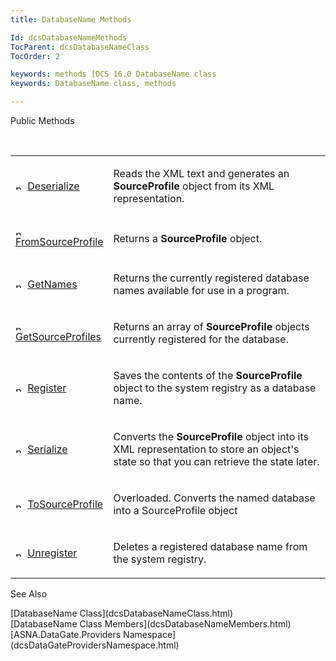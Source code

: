 ```yaml
---
title: DatabaseName Methods

Id: dcsDatabaseNameMethods
TocParent: dcsDatabaseNameClass
TocOrder: 2

keywords: methods [DCS 16.0 DatabaseName class
keywords: DatabaseName class, methods

---
```


Public Methods

<br />

<table class="dtTABLE" id="table2" style="border-spacing: 0px" cellspacing="0" x-use-null-cells="x-use-null-cells">
          <colgroup span="1">
            <col span="1" style="WIDTH: 20%" />
            <col span="1" style="WIDTH: 70%" />
          </colgroup>
          <tr>
            <td colspan="1" rowspan="1">

<img height="11" alt="public property" src="../Images/PUBLIC%20METHOD.GIF" width="15" border="0" x-maintain-ratio="TRUE" /> [Deserialize](dcsDatabaseNameClassDeserializeMethod.html)
</td>
            <td colspan="1" rowspan="1">

Reads the XML text and generates an **SourceProfile** object from its XML representation.
</td>
          </tr>
          <tr>
            <td colspan="1" rowspan="1">

<img height="11" alt="public property" src="../Images/PUBLIC%20METHOD.GIF" width="15" border="0" x-maintain-ratio="TRUE" /> [ FromSourceProfile](dcsDatabaseNameClassFromSourceProfileMethod.html) 
</td>
            <td colspan="1" rowspan="1">

Returns a **SourceProfile** object.
</td>
          </tr>
          <tr>
            <td colspan="1" rowspan="1">

<img height="11" alt="public property" src="../Images/PUBLIC%20METHOD.GIF" width="15" border="0" x-maintain-ratio="TRUE" /> [ GetNames](dcsDatabaseNameClassGetNamesMethod.html) 
</td>
            <td colspan="1" rowspan="1">

Returns the currently registered database names available for use in a program.
</td>
          </tr>
          <tr>
            <td colspan="1" rowspan="1">

<img height="11" alt="public property" src="../Images/PUBLIC%20METHOD.GIF" width="15" border="0" x-maintain-ratio="TRUE" /> [ GetSourceProfiles](dcsDatabaseNameClassGetSourceProfilesMethod.html) 
</td>
            <td colspan="1" rowspan="1">

Returns an array of **SourceProfile** objects currently registered for the database.
</td>
          </tr>
          <tr>
            <td colspan="1" rowspan="1">

<img height="11" alt="public property" src="../Images/PUBLIC%20METHOD.GIF" width="15" border="0" x-maintain-ratio="TRUE" /> [ Register](dcsDatabaseNameClassRegisterMethod.html) 
</td>
            <td colspan="1" rowspan="1">

Saves the contents of the **SourceProfile** object to the system registry as a database name.
</td>
          </tr>
          <tr>
            <td colspan="1" rowspan="1">

<img height="11" alt="public property" src="../Images/PUBLIC%20METHOD.GIF" width="15" border="0" x-maintain-ratio="TRUE" /> [Serialize](dcsDatabaseNameClassSerializeMethod.html)
</td>
            <td colspan="1" rowspan="1">

Converts the **SourceProfile** object into its XML representation to store an object's state so that you can retrieve the state later.
</td>
          </tr>
          <tr>
            <td colspan="1" rowspan="1">

<img height="11" alt="public property" src="../Images/PUBLIC%20METHOD.GIF" width="15" border="0" x-maintain-ratio="TRUE" /> [ ToSourceProfile](dcsDatabaseNameClassToSourceProfileMethods.html) 
</td>
            <td colspan="1" rowspan="1">

Overloaded. Converts the named database into a SourceProfile object
</td>
          </tr>
          <tr>
            <td colspan="1" rowspan="1">

<img height="11" alt="public property" src="../Images/PUBLIC%20METHOD.GIF" width="15" border="0" x-maintain-ratio="TRUE" /> [ Unregister](dcsDatabaseNameClassUnregisterMethod.html) 
</td>
            <td colspan="1" rowspan="1">

Deletes a registered database name from the system registry.
</td>
          </tr>
</table>

See Also

<dl />
      [DatabaseName Class](dcsDatabaseNameClass.html)
      <br />
      [DatabaseName Class Members](dcsDatabaseNameMembers.html)
      <br />
      [ASNA.DataGate.Providers Namespace](dcsDataGateProvidersNamespace.html)

